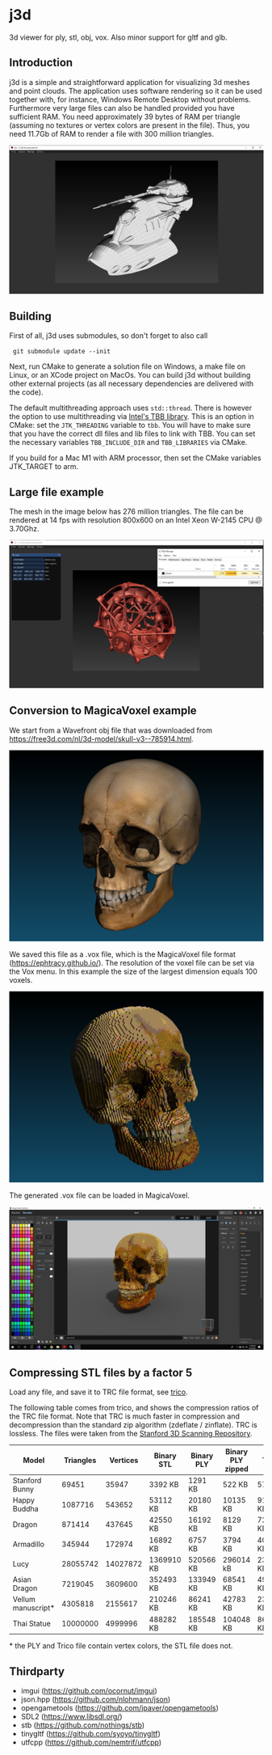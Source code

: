 # j3d
3d viewer for ply, stl, obj, vox. Also minor support for gltf and glb.

Introduction
------------

j3d is a simple and straightforward application for visualizing 3d meshes and point clouds. The application uses software rendering so it can be used together with, for instance, Windows Remote Desktop without problems. Furthermore very large files can also be handled provided you have sufficient RAM. You need approximately 39 bytes of RAM per triangle (assuming no textures or vertex colors are present in the file). Thus, you need 11.7Gb of RAM to render a file with 300 million triangles.

![](images/j3d_screenshot_1.png)

Building
--------
First of all, j3d uses submodules, so don't forget to also call

     git submodule update --init

Next, run CMake to generate a solution file on Windows, a make file on Linux, or an XCode project on MacOs.
You can build j3d without building other external projects (as all necessary dependencies are delivered with the code). 

The default multithreading approach uses `std::thread`. There is however the option to use multithreading via [Intel's TBB library](https://software.intel.com/content/www/us/en/develop/tools/threading-building-blocks.html). This is an option in CMake: set the `JTK_THREADING` variable to `tbb`. You will have to make sure that you have the correct dll files and lib files to link with TBB. You can set the necessary variables `TBB_INCLUDE_DIR` and `TBB_LIBRARIES` via CMake.

If you build for a Mac M1 with ARM processor, then set the CMake variables JTK_TARGET to arm.

Large file example
------------------

The mesh in the image below has 276 million triangles. The file can be rendered at 14 fps with resolution 800x600 on an Intel Xeon W-2145 CPU @ 3.70Ghz.

![](images/j3d_screenshot_2.png)

Conversion to MagicaVoxel example
---------------------------------

We start from a Wavefront obj file that was downloaded from https://free3d.com/nl/3d-model/skull-v3--785914.html.

![](images/j3d_screenshot_skull_obj.png)

We saved this file as a .vox file, which is the MagicaVoxel file format (https://ephtracy.github.io/). The resolution of the voxel file can be set via the Vox menu. In this example the size of the largest dimension equals 100 voxels.

![](images/j3d_screenshot_skull_vox.png)

The generated .vox file can be loaded in MagicaVoxel.

![](images/j3d_magicka_voxel.png)

Compressing STL files by a factor 5
-----------------------------------

Load any file, and save it to TRC file format, see [trico](https://github.com/janm31415/trico/).

The following table comes from trico, and shows the compression ratios of the TRC file format. Note that TRC is much faster in compression and decompression than the standard zip algorithm (zdeflate / zinflate). TRC is lossless. The files were taken from the [Stanford 3D Scanning Repository](http://graphics.stanford.edu/data/3Dscanrep/). 

Model | Triangles | Vertices | Binary STL | Binary PLY | Binary PLY zipped | Trico | Compression ratio vs STL | Compression ratio vs PLY | Compression ratio vs PLY zipped
----- | --------- | -------- | ---------- | ---------- | ----------------- | ----- | ------------------------ | ------------------------ | -------------------------------
Stanford Bunny | 69451 | 35947 | 3392 KB | 1291 KB | 522 KB | 571 KB | 5.94 | 2.26 | 0.91
Happy Buddha | 1087716 | 543652 | 53112 KB | 20180 KB | 10135 KB | 9146 KB | 5.81 | 2.21 | 1.11
Dragon | 871414 | 437645 | 42550 KB | 16192 KB | 8129 KB | 7274 KB | 5.85 | 2.23 | 1.12
Armadillo | 345944 | 172974 | 16892 KB | 6757 KB | 3794 KB | 4059 KB | 4.16 | 1.66 | 0.93
Lucy | 28055742 | 14027872 | 1369910 KB | 520566 KB | 296014 kB | 230609 KB | 5.94 | 2.26 | 1.28
Asian Dragon | 7219045 | 3609600 | 352493 KB | 133949 KB | 68541 KB | 49896 KB | 7.06 | 2.68 | 1.37
Vellum manuscript* | 4305818 | 2155617 | 210246 KB | 86241 KB | 42783 KB | 23465 KB | 8.96 | 3.68 | 1.82
Thai Statue | 10000000 | 4999996 | 488282 KB | 185548 KB | 104048 KB | 86165 KB | 5.67 | 2.15 | 1.21

\* the PLY and Trico file contain vertex colors, the STL file does not.

Thirdparty
----------
* imgui (https://github.com/ocornut/imgui)
* json.hpp (https://github.com/nlohmann/json)
* opengametools (https://github.com/jpaver/opengametools)
* SDL2 (https://www.libsdl.org/)
* stb (https://github.com/nothings/stb)
* tinygltf (https://github.com/syoyo/tinygltf)
* utfcpp (https://github.com/nemtrif/utfcpp)
